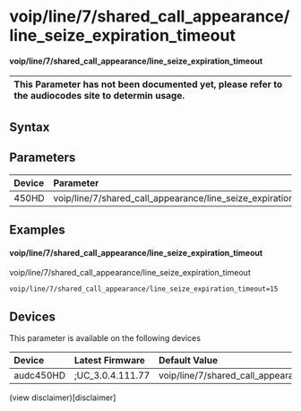 ﻿---
description: voip/line/7/shared_call_appearance/line_seize_expiration_timeout
search: false
---

# voip/line/7/shared_call_appearance/line_seize_expiration_timeout

#### voip/line/7/shared_call_appearance/line_seize_expiration_timeout


| This Parameter has not been documented yet, please refer to the audiocodes site to determin usage.  | 
| :--- |

## Syntax

## Parameters
|Device|Parameter|value|Description|
|:---|:---|:---|:---|
| 450HD | voip/line/7/shared_call_appearance/line_seize_expiration_timeout |  |  |

## Examples
#### voip/line/7/shared_call_appearance/line_seize_expiration_timeout

voip/line/7/shared_call_appearance/line_seize_expiration_timeout

```
voip/line/7/shared_call_appearance/line_seize_expiration_timeout=15
```

## Devices
This parameter is available on the following devices

| Device | Latest Firmware | Default Value |
|:---|:---|:---|
| audc450HD | ;UC_3.0.4.111.77 | voip/line/7/shared_call_appearance/line_seize_expiration_timeout=15 

(view disclaimer)[disclaimer]
